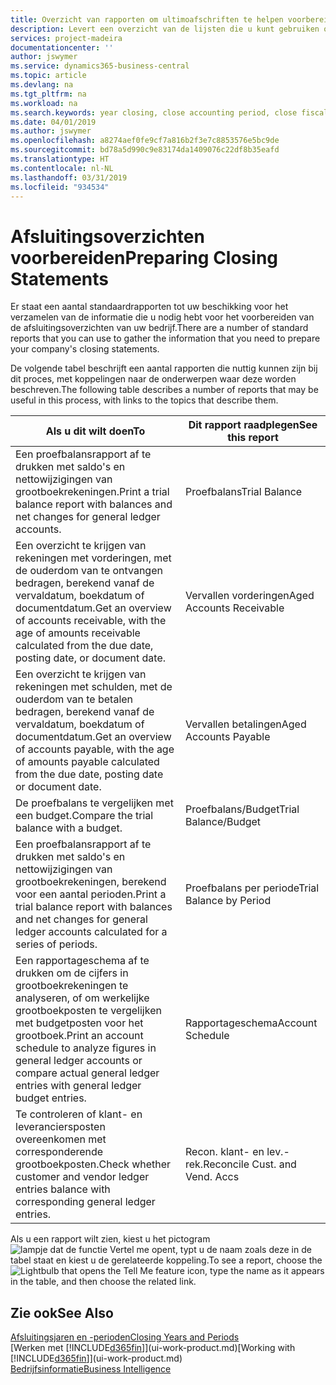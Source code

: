 ```yaml
---
title: Overzicht van rapporten om ultimoafschriften te helpen voorbereiden | Microsoft Docs
description: Levert een overzicht van de lijsten die u kunt gebruiken om gegevens te verzamelen om de ultimoafschriften van uw bedrijf voor te bereiden wanneer het financiële jaar wordt gesloten.
services: project-madeira
documentationcenter: ''
author: jswymer
ms.service: dynamics365-business-central
ms.topic: article
ms.devlang: na
ms.tgt_pltfrm: na
ms.workload: na
ms.search.keywords: year closing, close accounting period, close fiscal year, aging, creditor payments, vendor payments, assets, liabilities, equity, analysis, reporting, financial report, business intelligence, BI, Power Bi, KPI
ms.date: 04/01/2019
ms.author: jswymer
ms.openlocfilehash: a8274aef0fe9cf7a816b2f3e7c8853576e5bc9de
ms.sourcegitcommit: bd78a5d990c9e83174da1409076c22df8b35eafd
ms.translationtype: HT
ms.contentlocale: nl-NL
ms.lasthandoff: 03/31/2019
ms.locfileid: "934534"
---
```

# <a name="preparing-closing-statements"></a><span data-ttu-id="e7985-103">Afsluitingsoverzichten voorbereiden</span><span class="sxs-lookup"><span data-stu-id="e7985-103">Preparing Closing Statements</span></span>
<span data-ttu-id="e7985-104">Er staat een aantal standaardrapporten tot uw beschikking voor het verzamelen van de informatie die u nodig hebt voor het voorbereiden van de afsluitingsoverzichten van uw bedrijf.</span><span class="sxs-lookup"><span data-stu-id="e7985-104">There are a number of standard reports that you can use to gather the information that you need to prepare your company's closing statements.</span></span>

<span data-ttu-id="e7985-105">De volgende tabel beschrijft een aantal rapporten die nuttig kunnen zijn bij dit proces, met koppelingen naar de onderwerpen waar deze worden beschreven.</span><span class="sxs-lookup"><span data-stu-id="e7985-105">The following table describes a number of reports that may be useful in this process, with links to the topics that describe them.</span></span>

| <span data-ttu-id="e7985-106">Als u dit wilt doen</span><span class="sxs-lookup"><span data-stu-id="e7985-106">To</span></span> | <span data-ttu-id="e7985-107">Dit rapport raadplegen</span><span class="sxs-lookup"><span data-stu-id="e7985-107">See this report</span></span> |
| --- | --- |
| <span data-ttu-id="e7985-108">Een proefbalansrapport af te drukken met saldo's en nettowijzigingen van grootboekrekeningen.</span><span class="sxs-lookup"><span data-stu-id="e7985-108">Print a trial balance report with balances and net changes for general ledger accounts.</span></span> |<span data-ttu-id="e7985-109">Proefbalans</span><span class="sxs-lookup"><span data-stu-id="e7985-109">Trial Balance</span></span> |
| <span data-ttu-id="e7985-110">Een overzicht te krijgen van rekeningen met vorderingen, met de ouderdom van te ontvangen bedragen, berekend vanaf de vervaldatum, boekdatum of documentdatum.</span><span class="sxs-lookup"><span data-stu-id="e7985-110">Get an overview of accounts receivable, with the age of amounts receivable calculated from the due date, posting date, or document date.</span></span> |<span data-ttu-id="e7985-111">Vervallen vorderingen</span><span class="sxs-lookup"><span data-stu-id="e7985-111">Aged Accounts Receivable</span></span> |
| <span data-ttu-id="e7985-112">Een overzicht te krijgen van rekeningen met schulden, met de ouderdom van te betalen bedragen, berekend vanaf de vervaldatum, boekdatum of documentdatum.</span><span class="sxs-lookup"><span data-stu-id="e7985-112">Get an overview of accounts payable, with the age of amounts payable calculated from the due date, posting date or document date.</span></span> |<span data-ttu-id="e7985-113">Vervallen betalingen</span><span class="sxs-lookup"><span data-stu-id="e7985-113">Aged Accounts Payable</span></span> |
| <span data-ttu-id="e7985-114">De proefbalans te vergelijken met een budget.</span><span class="sxs-lookup"><span data-stu-id="e7985-114">Compare the trial balance with a budget.</span></span> |<span data-ttu-id="e7985-115">Proefbalans/Budget</span><span class="sxs-lookup"><span data-stu-id="e7985-115">Trial Balance/Budget</span></span> |
| <span data-ttu-id="e7985-116">Een proefbalansrapport af te drukken met saldo's en nettowijzigingen van grootboekrekeningen, berekend voor een aantal perioden.</span><span class="sxs-lookup"><span data-stu-id="e7985-116">Print a trial balance report with balances and net changes for general ledger accounts calculated for a series of periods.</span></span> |<span data-ttu-id="e7985-117">Proefbalans per periode</span><span class="sxs-lookup"><span data-stu-id="e7985-117">Trial Balance by Period</span></span> |
| <span data-ttu-id="e7985-118">Een rapportageschema af te drukken om de cijfers in grootboekrekeningen te analyseren, of om werkelijke grootboekposten te vergelijken met budgetposten voor het grootboek.</span><span class="sxs-lookup"><span data-stu-id="e7985-118">Print an account schedule to analyze figures in general ledger accounts or compare actual general ledger entries with general ledger budget entries.</span></span> |<span data-ttu-id="e7985-119">Rapportageschema</span><span class="sxs-lookup"><span data-stu-id="e7985-119">Account Schedule</span></span> |
| <span data-ttu-id="e7985-120">Te controleren of klant- en leveranciersposten overeenkomen met corresponderende grootboekposten.</span><span class="sxs-lookup"><span data-stu-id="e7985-120">Check whether customer and vendor ledger entries balance with corresponding general ledger entries.</span></span> |<span data-ttu-id="e7985-121">Recon. klant- en lev.-rek.</span><span class="sxs-lookup"><span data-stu-id="e7985-121">Reconcile Cust. and Vend. Accs</span></span> |

<span data-ttu-id="e7985-122">Als u een rapport wilt zien, kiest u het pictogram ![lampje dat de functie Vertel me opent](media/ui-search/search_small.png "Vertel me wat u wilt doen"), typt u de naam zoals deze in de tabel staat en kiest u de gerelateerde koppeling.</span><span class="sxs-lookup"><span data-stu-id="e7985-122">To see a report, choose the ![Lightbulb that opens the Tell Me feature](media/ui-search/search_small.png "Tell me what you want to do") icon, type the name as it appears in the table, and then choose the related link.</span></span>

## <a name="see-also"></a><span data-ttu-id="e7985-123">Zie ook</span><span class="sxs-lookup"><span data-stu-id="e7985-123">See Also</span></span>
[<span data-ttu-id="e7985-124">Afsluitingsjaren en -perioden</span><span class="sxs-lookup"><span data-stu-id="e7985-124">Closing Years and Periods</span></span>](year-close-years-periods.md)  
<span data-ttu-id="e7985-125">[Werken met [!INCLUDE[d365fin](includes/d365fin_md.md)]](ui-work-product.md)</span><span class="sxs-lookup"><span data-stu-id="e7985-125">[Working with [!INCLUDE[d365fin](includes/d365fin_md.md)]](ui-work-product.md)</span></span>  
[<span data-ttu-id="e7985-126">Bedrijfsinformatie</span><span class="sxs-lookup"><span data-stu-id="e7985-126">Business Intelligence</span></span>](bi.md)
